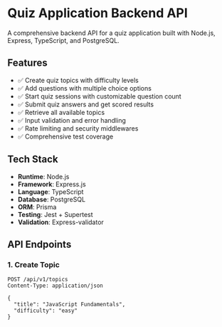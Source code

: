 # Quiz Application Backend API

A comprehensive backend API for a quiz application built with Node.js, Express, TypeScript, and PostgreSQL.

## Features

- ✅ Create quiz topics with difficulty levels
- ✅ Add questions with multiple choice options
- ✅ Start quiz sessions with customizable question count
- ✅ Submit quiz answers and get scored results
- ✅ Retrieve all available topics
- ✅ Input validation and error handling
- ✅ Rate limiting and security middlewares
- ✅ Comprehensive test coverage

## Tech Stack

- **Runtime**: Node.js
- **Framework**: Express.js
- **Language**: TypeScript
- **Database**: PostgreSQL
- **ORM**: Prisma
- **Testing**: Jest + Supertest
- **Validation**: Express-validator

## API Endpoints

### 1. Create Topic
```http
POST /api/v1/topics
Content-Type: application/json

{
  "title": "JavaScript Fundamentals",
  "difficulty": "easy"
} 